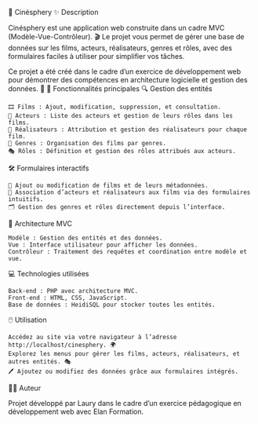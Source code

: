 🎥 Cinésphery
✨ Description

Cinésphery est une application web construite dans un cadre MVC (Modèle-Vue-Contrôleur). 🎬 
Le projet vous permet de gérer une base de données sur les films, acteurs, réalisateurs, genres et rôles, avec des formulaires faciles à utiliser pour simplifier vos tâches.

Ce projet a été créé dans le cadre d’un exercice de développement web pour démontrer des compétences en architecture logicielle et gestion des données. 🌟
🌟 Fonctionnalités principales
🔍 Gestion des entités

    🎞️ Films : Ajout, modification, suppression, et consultation.
    👤 Acteurs : Liste des acteurs et gestion de leurs rôles dans les films.
    🎥 Réalisateurs : Attribution et gestion des réalisateurs pour chaque film.
    📂 Genres : Organisation des films par genres.
    🎭 Rôles : Définition et gestion des rôles attribués aux acteurs.

🛠️ Formulaires interactifs

    📄 Ajout ou modification de films et de leurs métadonnées.
    🤝 Association d’acteurs et réalisateurs aux films via des formulaires intuitifs.
    🗂️ Gestion des genres et rôles directement depuis l’interface.

🧩 Architecture MVC

    Modèle : Gestion des entités et des données.
    Vue : Interface utilisateur pour afficher les données.
    Contrôleur : Traitement des requêtes et coordination entre modèle et vue.

💻 Technologies utilisées

    Back-end : PHP avec architecture MVC.
    Front-end : HTML, CSS, JavaScript.
    Base de données : HeidiSQL pour stocker toutes les entités.

🖱️ Utilisation

    Accédez au site via votre navigateur à l’adresse http://localhost/cinesphery. 🌍
    Explorez les menus pour gérer les films, acteurs, réalisateurs, et autres entités. 🎭
    🖊️ Ajoutez ou modifiez des données grâce aux formulaires intégrés.

👨‍💻 Auteur

Projet développé par Laury dans le cadre d’un exercice pédagogique en développement web avec Elan Formation.
